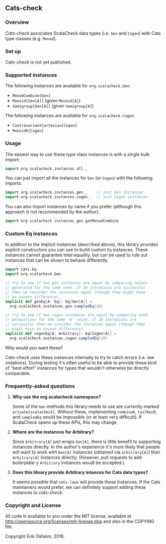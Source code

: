 ## Cats-check

### Overview

*Cats-check* associates ScalaCheck data types (i.e. `Gen` and `Cogen`)
with Cats type classes (e.g. `Monad`).

### Set up

*Cats-check* is not yet published.

### Supported instances

The following instances are available for `org.scalacheck.Gen`:

 * `MonadCombine[Gen]`
 * `Monoid[Gen[A]]` (given `Monoid[A]`)
 * `Semigroup[Gen[A]]` (given `Semigroup[A]`)

The following instances are available for `org.scalacheck.Cogen`:

 * `ContravariantCartesian[Cogen]`
 * `MonoidK[Cogen]`

### Usage

The easiest way to use these type class instances is with a single
bulk import:

```scala
import org.scalacheck.instances.all._
```

You can just import all the instances for `Gen` (or `Cogen`) with the
following imports:

```scala
import org.scalacheck.instances.gen._    // just Gen instances
import org.scalacheck.instances.cogen._  // just Cogen instances
```

You can also import instances by name if you prefer (although this
approach is not recommended by the author):

```scala
import org.scalacheck.instances.gen.genMonadCombine
```

### Custom Eq instances

In addition to the implicit instances (described above), this library
provides explicit constructors you can use to build custom `Eq`
instances. These instances cannot guarantee total equality, but can be
used to rule out instances that can be shown to behave differently.

```scala
import cats.Eq
import org.scalacheck.Gen

// try to see if two gen instances are equal by comparing values
// generated for the same seed. If 20 iterations are successful
// then we consider the instances equal (though they might have
// an unseen difference).
implicit def genEq[A: Eq]: Eq[Gen[A]] =
  org.scalacheck.instances.gen.sampledEq(20)

// try to see if two cogen instances are equal by comparing seed
// permuations for the same 'A' value. if 20 iterations are
// successful then we consider the instances equal (though they
// might have an unseen difference).
implicit def cogenEq[A: Arbitrary]: Eq[Cogen[A]] =
  org.scalacheck.instances.cogen.sampledEq(20)
```

Why would you want these?

*Cats-check* uses these instances internally to try to catch errors
(i.e. law violations). During testing it's often useful to be able to
provide these kind of "best effort" instances for types that wouldn't
otherwise be directly comparable.

### Frequently-asked questions

 1. **Why use the org.scalacheck namespace?**

    Some of the `Gen` methods this library needs to use are currently
    marked `private[scalacheck]`. Without these, implementing
    `combineK`, `tailRecM`, and `sampledEq` would be impossible (or at
    least very difficult). If ScalaCheck opens up these APIs, this may
    change.

 2. **Where are the instances for Arbitrary?**

    Since `Arbitrary[A]` just wraps `Gen[A]`, there is little benefit
    to supporting instances directly. In the author's experience it's
    more likely that people will want to work with `Gen[A]` instances
    (obtained via `arbitrary[A]`) than `Arbitrary[A]` instances
    directly. (However, pull requests to add boilerplate-y `Arbitrary`
    instances woudl be accepted.)

 3. **Does this library provide Arbitrary intances for Cats data types?**

    It seems possible that `cats-laws` will provide these instances.
    If the Cats maintainers would prefer, we can definitely
    support adding these instances to *cats-check*.

### Copyright and License

All code is available to you under the MIT license, available at
http://opensource.org/licenses/mit-license.php and also in the COPYING
file.

Copyright Erik Osheim, 2016.

